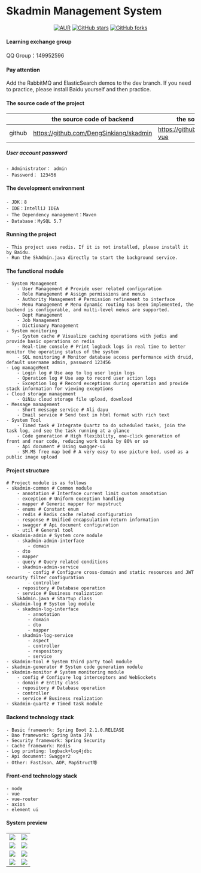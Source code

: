 # Skadmin Management System


<div style="text-align: center">

[![AUR](https://img.shields.io/badge/license-Apache%20License%202.0-blue.svg)](https://github.com/DengSinkiang/skadmin/blob/master/LICENSE)
[![GitHub stars](https://img.shields.io/github/stars/DengSinkiang/skadmin.svg?style=social&label=Stars)](https://github.com/DengSinkiang/skadmin)
[![GitHub forks](https://img.shields.io/github/forks/DengSinkiang/skadmin.svg?style=social&label=Fork)](https://github.com/DengSinkiang/skadmin)

</div>

#### Learning exchange group

QQ Group：149952596

#### Pay attention

Add the RabbitMQ and ElasticSearch demos to the dev branch. If you need to practice, please install Baidu yourself and then practice.

#### The source code of the project

|     |   the source code of backend  |   the source code of front-end  |
|---  |--- | --- |
|  github   |  https://github.com/DengSinkiang/skadmin   |  https://github.com/DengSinkiang/skadmin-vue   |

##### User account password
```
- Administrator： admin
- Password： 123456
```
#### The development environment
```
- JDK：8
- IDE：IntelliJ IDEA
- The Dependency management：Maven
- Database：MySQL 5.7
```
#### Running the project
```
- This project uses redis. If it is not installed, please install it by Baidu.
- Run the SkAdmin.java directly to start the background service.
```
#### The functional module
```
- System Management
    - User Management # Provide user related configuration
    - Role Management # Assign permissions and menus
    - Authority Management # Permission refinement to interface
    - Menu Management # Menu dynamic routing has been implemented, the backend is configurable, and multi-level menus are supported.
    - Dept Management
    - Job Management
    - Dictionary Management
- System monitoring
    - System cache # Visualize caching operations with jedis and provide basic operations on redis
    - Real-time console # Print logback logs in real time to better monitor the operating status of the system
    - SQL monitoring # Monitor database access performance with druid, default username admin, password 123456
- Log manageMent
    - Login log # Use aop to log user login logs
    - Operation log # Use aop to record user action logs
    - Exception log # Record exceptions during operation and provide stack information for viewing exceptions
- Cloud storage management
    - QiNiu cloud storage file upload, download
- Message management
    - Short message service # Ali dayu
    - Email service # Send text in html format with rich text
- System Tool
    - Timed task # Integrate Quartz to do scheduled tasks, join the task log, and see the task running at a glance
    - Code generation # High flexibility, one-click generation of front and rear code, reducing work tasks by 80% or so
    - Api document # Using swagger-ui
    - SM.MS free map bed # A very easy to use picture bed, used as a public image upload
```
#### Project structure
```
# Project module is as follows
- skadmin-common # Common module
    - annotation # Interface current limit custom annotation
    - exception # Uniform exception handling
    - mapper # Generic mapper for mapstruct
    - enums # Constant enum
    - redis # Redis cache related configuration
    - response # Unified encapsulation return information
    - swagger # Api document configuration
    - util # General tool
- skadmin-admin # System core module
    - skadmin-admin-interface
        - domain
	- dto
	- mapper
	- query # Query related conditions
    - skadmin-admin-service
        - config # Configure cross-domain and static resources and JWT security filter configuration
        - controller 
	- repository # Database operation
	- service # Business realization
	SkAdmin.java # Startup class	    
- skadmin-log # System log module
    - skadmin-log-interface
        - annotation
        - domain
        - dto
        - mapper
    - skadmin-log-service
        - aspect
        - controller
        - respository
        - service
- skadmin-tool # System third party tool module
- skadmin-generator # System code generation module
- skadmin-monitor # System monitoring module
    - config # Configure log interceptors and WebSockets
    - domain # Entity class
    - repository # Database operation
    - controller 
    - service # Business realization
- skadmin-quartz # Timed task module
```
#### Backend technology stack
```
- Basic framework: Spring Boot 2.1.0.RELEASE
- Dao framework: Spring Data JPA
- Security framework: Spring Security
- Cache framework: Redis
- Log printing: logback+log4jdbc
- Api document: Swagger2
- Other: FastJson、AOP、MapStruct等
```
#### Front-end technology stack
```
- node
- vue
- vue-router
- axios
- element ui
```
#### System preview

<table>
    <tr>
        <td><img src="https://mmmlf.tmuyun.com/67E4C17C279F5AA5441C06B4EDF19EA7.jpg"/></td>
        <td><img src="https://mmmlf.tmuyun.com/5D3CD4CE037BF05BBEBF4E7343BD2B2A.jpg"/></td>
    </tr>
    <tr>
        <td><img src="https://mmmlf.tmuyun.com/221883A1DB6C90DEC7D897BE19E1655A.jpg"/></td>
        <td><img src="https://mmmlf.tmuyun.com/52D529E8E62C5952F902F09CF708B131.jpg"/></td>
    </tr>
    <tr>
        <td><img src="https://mmmlf.tmuyun.com/26033FD6718D1857DF0D6DDE16B88285.jpg"/></td>
        <td><img src="https://mmmlf.tmuyun.com/BF58423BD9B538D18E8ED2151818E09D.jpg"/></td>
    </tr>
    <tr>
        <td><img src="https://mmmlf.tmuyun.com/01DD8D0FFD9F68AF95ACC7CF740D8A61.jpg"/></td>
        <td><img src="https://mmmlf.tmuyun.com/FB60E74D1E77F6A8A859DCCDA2945E30.jpg"/></td>
    </tr>
</table>
